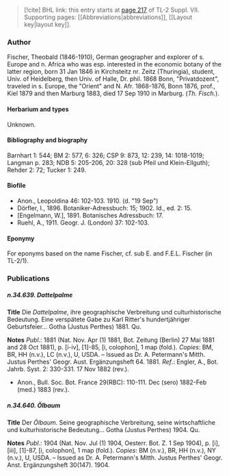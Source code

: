 > [!cite] BHL link: this entry starts at [page 217](https://www.biodiversitylibrary.org/item/103834#page/239/mode/1up) of TL-2 Suppl. VII.
> Supporting pages: [[Abbreviations|abbreviations]], [[Layout key|layout key]].

### Author

Fischer, Theobald (1846-1910), German geographer and explorer of s. Europe and n. Africa who was esp. interested in the economic botany of the latter region, born 31 Jan 1846 in Kirchsteitz nr. Zeitz (Thuringia), student, Univ. of Heidelberg, then Univ. of Halle, Dr. phil. 1868 Bonn, "Privatdozent", traveled in s. Europe, the "Orient" and N. Afr. 1868-1876, Bonn 1876, prof., Kiel 1879 and then Marburg 1883, died 17 Sep 1910 in Marburg. (*Th. Fisch.*).

#### Herbarium and types

Unknown.

#### Bibliography and biography

Barnhart 1: 544; BM 2: 577, 6: 326; CSP 9: 873, 12: 239, 14: 1018-1019; Langman p. 283; NDB 5: 205-206, 20: 328 (sub Pfeil und Klein-Ellguth); Rehder 2: 72; Tucker 1: 249.

#### Biofile

- Anon., Leopoldina 46: 102-103. 1910. (d. "19 Sep")
- Dörfler, I., 1896. Botaniker-Adressbuch: 15; 1902. Id., ed. 2: 15.
- \[Engelmann, W.\], 1891. Botanisches Adressbuch: 17.
- Ruehl, A., 1911. Geogr. J. (London) 37: 102-103.

#### Eponymy

For eponyms based on the name Fischer, cf. sub E. and F.E.L. Fischer (in TL-2/1).

### Publications

##### n.34.639. Dattelpalme

**Title**
Die *Dattelpalme*, ihre geographische Verbreitung und culturhistorische Bedeutung. Eine verspätete Gabe zu Karl Ritter's hundertjähriger Geburtsfeier... Gotha (Justus Perthes) 1881. Qu.

**Notes**
*Publ*.: 1881 (Nat. Nov. Apr (1) 1881, Bot. Zeitung (Berlin) 27 Mai 1881 and 28 Oct 1881), p. \[i-iv\], \[1\]-85, \[i, colophon\], 1 map (fold.). *Copies*: BM, BR, HH (n.v.), LC (n.v.), U, USDA. – Issued as Dr. A. Petermann's Mitth. Justus Perthes' Geogr. Aust. Ergänzungsheft 64. 1881.
*Ref*.: Engler, A., Bot. Jahrb. Syst. 2: 330-331. 17 Nov 1882 (rev.).
- Anon., Bull. Soc. Bot. France 29(RBC): 110-111. Dec (sero) 1882-Feb (med.) 1883 (rev.).

##### n.34.640. Ölbaum

**Title**
Der *Ölbaum*. Seine geographische Verbreitung, seine wirtschaftliche und kulturhistorische Bedeutung... Gotha (Justus Perthes) 1904. Qu.

**Notes**
*Publ*.: 1904 (Nat. Nov. Jul (1) 1904, Oesterr. Bot. Z. 1 Sep 1904), p. \[i\], \[iii\], \[1\]-87, \[i, colophon\], 1 map (fold.). *Copies*: BM (n.v.), BR, HH (n.v.), NY (n.v.), U, USDA. – Issued as Dr. A. Petermann's Mitth. Justus Perthes' Geogr. Anst. Ergänzungsheft 30(147). 1904.

